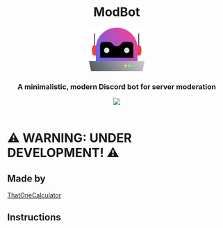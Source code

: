 <div align="center">
    <h1>ModBot</h1>
    <a href="https://modernbot.t1c.dev/"><img src="assets/logo.svg" height="100"></a>
    <br>
    <h3>A minimalistic, modern Discord bot for server moderation</h3>
    <a href="https://discord.com/api/oauth2/authorize?client_id=924433694574391306&permissions=8&scope=bot%20applications.commands" target="blank"><img src="https://shields.io/badge/invite_the-discord_bot-5865F2?logo=discord&style=for-the-badge" height="35"/></a>
</div>

<br>

# ⚠️ WARNING: UNDER DEVELOPMENT! ⚠️

## Made by
[ThatOneCalculator](https://t1c.dev)

## Instructions
